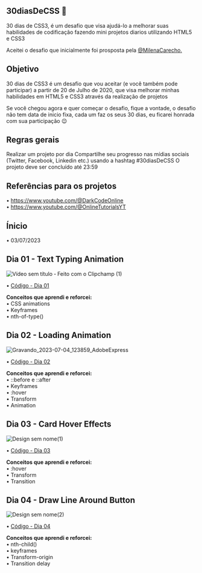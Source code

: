 ## 30diasDeCSS 🚀

30 dias de CSS3, é um desafio que visa ajudá-lo a melhorar suas habilidades de codificação fazendo mini projetos diarios utilizando HTML5 e CSS3

Aceitei o desafio que inicialmente foi prosposta pela [ @MilenaCarecho.](https://github.com/MilenaCarecho/30diasDeCSS)

## Objetivo
30 dias de CSS3 é um desafio que vou aceitar (e você também pode participar) a partir de 20 de Julho de 2020, que visa melhorar minhas habilidades em HTML5 e CSS3 através da realização de projetos

Se você chegou agora e quer começar o desafio, fique a vontade, o desafio não tem data de inicio fixa, cada um faz os seus 30 dias, eu ficarei honrada com sua participação 😉

## Regras gerais
Realizar um projeto por dia
Compartilhe seu progresso nas mídias sociais (Twitter, Facebook, Linkedin etc.) usando a hashtag #30diasDeCSS
O projeto deve ser concluído até 23:59

## Referências para os projetos
• https://www.youtube.com/@DarkCodeOnline <br>
• https://www.youtube.com/@OnlineTutorialsYT

## Ínicio
• 03/07/2023

## Dia 01 - Text Typing Animation
![Vídeo sem título ‐ Feito com o Clipchamp (1)](https://github.com/jooysoouzaa/30-days-css/assets/126807536/12a3e574-a57f-4385-ba5f-73d69cb3c695)



• [Código - Dia 01](https://github.com/jooysoouzaa/30-days-css/tree/main/desafios/day01)

<strong>Conceitos que aprendi e reforcei:  </strong> <br> 
• CSS animations <br>
• Keyframes <br>
• nth-of-type()

## Dia 02 - Loading Animation

![Gravando_2023-07-04_123859_AdobeExpress](https://github.com/jooysoouzaa/30-days-css/assets/126807536/75ee0794-2ec6-49a6-a051-b92357deb7ad)

• [Código - Dia 02](https://github.com/jooysoouzaa/30-days-css/tree/main/desafios/day02)

<strong>Conceitos que aprendi e reforcei:  </strong> <br> 
• ::before e ::after <br>
• Keyframes <br>
• :hover <br>
• Transform <br>
• Animation

## Dia 03 - Card Hover Effects


![Design sem nome(1)](https://github.com/jooysoouzaa/30-days-css/assets/126807536/7a23c294-06ec-433c-9952-adba98307feb)


• [Código - Dia 03](https://github.com/jooysoouzaa/30-days-css/tree/main/desafios/day03)

<strong>Conceitos que aprendi e reforcei:  </strong> <br> 
• :hover <br>
• Transform <br>
• Transition

## Dia 04 - Draw Line Around Button

![Design sem nome(2)](https://github.com/jooysoouzaa/30-days-css/assets/126807536/f591ffb5-a09a-42ee-9f01-c6c83abdb647)


• [Código - Dia 04](https://github.com/jooysoouzaa/30-days-css/tree/main/desafios/day04)

<strong>Conceitos que aprendi e reforcei: </strong> <br> 
• nth-child() <br>
• keyframes <br>
• Transform-origin <br>
• Transition delay
